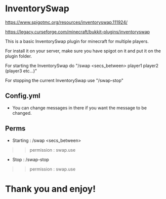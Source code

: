 
# InventorySwap
https://www.spigotmc.org/resources/inventoryswap.111924/

https://legacy.curseforge.com/minecraft/bukkit-plugins/inventoryswap

This is a basic InventorySwap plugin for minecraft for multiple players.

For install it on your server, make sure you have spigot on it and put it on the plugin folder.

For starting the InventorySwap do "/swap <secs_between> player1 player2 (player3 etc...)" 

For stopping the current InventorySwap use "/swap-stop"

## Config.yml
- You can change messages in there if you want the message to be changed.

## Perms

- Starting : /swap <secs_between> <player1> <player2>
>> permission : swap.use
- Stop : /swap-stop
>> permission : swap.use

# Thank you and enjoy!
